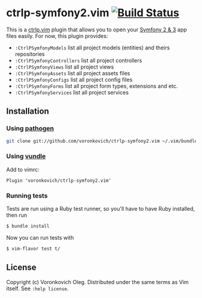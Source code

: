 # ctrlp-symfony2.vim [![Build Status](https://travis-ci.org/voronkovich/ctrlp-symfony2.vim.svg?branch=master)](https://travis-ci.org/voronkovich/ctrlp-symfony2.vim)

This is a [ctrlp.vim](https://github.com/ctrlpvim/ctrlp.vim) plugin that allows you to open your [Symfony 2 & 3](http://symfony.com/) app files easily. For now, this plugin provides:

* `:CtrlPSymfonyModels` list all project models (entities) and theirs repositories
* `:CtrlPSymfonyControllers` list all project controllers
* `:CtrlPSymfonyViews` list all project views
* `:CtrlPSymfonyAssets` list all project assets files
* `:CtrlPSymfonyConfigs` list all project config files
* `:CtrlPSymfonyForms` list all project form types, extensions and etc.
* `:CtrlPSymfonyServices` list all project services

## Installation

### Using [pathogen](https://github.com/tpope/vim-pathogen)

``` sh
git clone git://github.com/voronkovich/ctrlp-symfony2.vim ~/.vim/bundle/ctrlp-symfony2.vim
```

### Using [vundle](https://github.com/gmarik/vundle)

Add to vimrc:

``` vim
Plugin 'voronkovich/ctrlp-symfony2.vim'
```

### Running tests

Tests are run using a Ruby test runner, so you'll have to have Ruby installed, then run

```sh
$ bundle install
```

Now you can run tests with

```sh
$ vim-flavor test t/
```

## License

Copyright (c) Voronkovich Oleg.  Distributed under the same terms as Vim itself.
See `:help license`.
